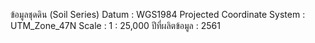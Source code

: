 ข้อมูลชุดดิน (Soil Series) 
Datum :  WGS1984
Projected Coordinate System : UTM_Zone_47N
Scale : 1 : 25,000
ปีที่ผลิตข้อมูล : 2561